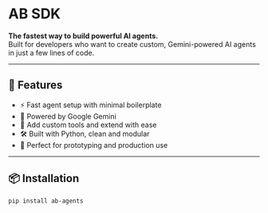 # AB SDK

**The fastest way to build powerful AI agents.**  
Built for developers who want to create custom, Gemini-powered AI agents in just a few lines of code.

---

## 🚀 Features

- ⚡ Fast agent setup with minimal boilerplate
- 🧠 Powered by Google Gemini
- 🔧 Add custom tools and extend with ease
- 🛠️ Built with Python, clean and modular
- 🧪 Perfect for prototyping and production use

---

## 📦 Installation

```bash
pip install ab-agents
```

